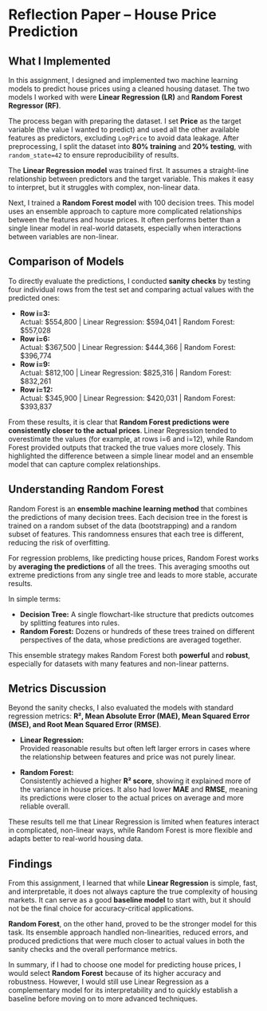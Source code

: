 # Reflection Paper – House Price Prediction

## What I Implemented
In this assignment, I designed and implemented two machine learning models to predict house prices using a cleaned housing dataset. The two models I worked with were **Linear Regression (LR)** and **Random Forest Regressor (RF)**.  

The process began with preparing the dataset. I set **Price** as the target variable (the value I wanted to predict) and used all the other available features as predictors, excluding `LogPrice` to avoid data leakage. After preprocessing, I split the dataset into **80% training** and **20% testing**, with `random_state=42` to ensure reproducibility of results.  

The **Linear Regression model** was trained first. It assumes a straight-line relationship between predictors and the target variable. This makes it easy to interpret, but it struggles with complex, non-linear data.  

Next, I trained a **Random Forest model** with 100 decision trees. This model uses an ensemble approach to capture more complicated relationships between the features and house prices. It often performs better than a single linear model in real-world datasets, especially when interactions between variables are non-linear.


## Comparison of Models
To directly evaluate the predictions, I conducted **sanity checks** by testing four individual rows from the test set and comparing actual values with the predicted ones:

- **Row i=3:**  
  Actual: $554,800 | Linear Regression: $594,041 | Random Forest: $557,028  
- **Row i=6:**  
  Actual: $367,500 | Linear Regression: $444,366 | Random Forest: $396,774  
- **Row i=9:**  
  Actual: $812,100 | Linear Regression: $825,316 | Random Forest: $832,261  
- **Row i=12:**  
  Actual: $345,900 | Linear Regression: $420,031 | Random Forest: $393,837  

From these results, it is clear that **Random Forest predictions were consistently closer to the actual prices**. Linear Regression tended to overestimate the values (for example, at rows i=6 and i=12), while Random Forest provided outputs that tracked the true values more closely. This highlighted the difference between a simple linear model and an ensemble model that can capture complex relationships.


## Understanding Random Forest
Random Forest is an **ensemble machine learning method** that combines the predictions of many decision trees. Each decision tree in the forest is trained on a random subset of the data (bootstrapping) and a random subset of features. This randomness ensures that each tree is different, reducing the risk of overfitting.  

For regression problems, like predicting house prices, Random Forest works by **averaging the predictions** of all the trees. This averaging smooths out extreme predictions from any single tree and leads to more stable, accurate results.  

In simple terms:  
- **Decision Tree:** A single flowchart-like structure that predicts outcomes by splitting features into rules.  
- **Random Forest:** Dozens or hundreds of these trees trained on different perspectives of the data, whose predictions are averaged together.  

This ensemble strategy makes Random Forest both **powerful** and **robust**, especially for datasets with many features and non-linear patterns.


## Metrics Discussion
Beyond the sanity checks, I also evaluated the models with standard regression metrics: **R², Mean Absolute Error (MAE), Mean Squared Error (MSE), and Root Mean Squared Error (RMSE)**.  

- **Linear Regression:**  
  Provided reasonable results but often left larger errors in cases where the relationship between features and price was not purely linear.  

- **Random Forest:**  
  Consistently achieved a higher **R² score**, showing it explained more of the variance in house prices. It also had lower **MAE** and **RMSE**, meaning its predictions were closer to the actual prices on average and more reliable overall.  

These results tell me that Linear Regression is limited when features interact in complicated, non-linear ways, while Random Forest is more flexible and adapts better to real-world housing data.


## Findings
From this assignment, I learned that while **Linear Regression** is simple, fast, and interpretable, it does not always capture the true complexity of housing markets. It can serve as a good **baseline model** to start with, but it should not be the final choice for accuracy-critical applications.  

**Random Forest**, on the other hand, proved to be the stronger model for this task. Its ensemble approach handled non-linearities, reduced errors, and produced predictions that were much closer to actual values in both the sanity checks and the overall performance metrics.  

In summary, if I had to choose one model for predicting house prices, I would select **Random Forest** because of its higher accuracy and robustness. However, I would still use Linear Regression as a complementary model for its interpretability and to quickly establish a baseline before moving on to more advanced techniques.
